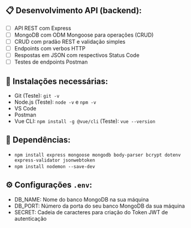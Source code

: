 ## 📋 Desenvolvimento API (backend):
- [ ] API REST com Express
- [ ] MongoDB com ODM Mongoose para operações (CRUD)
- [ ] CRUD com pradão REST e validação simples
- [ ] Endpoints com verbos HTTP
- [ ] Respostas em JSON com respectivos Status Code
- [ ] Testes de endpoints Postman

## 😬 Instalações necessárias:
- Git (Teste): `git -v`
- Node.js (Teste): `node -v` e `npm -v`
- VS Code
- Postman
- Vue CLI: `npm install -g @vue/cli` (Teste): `vue --version`

## 👶 Dependências:
- `npm install express mongoose mongodb body-parser bcrypt dotenv express-validator jsonwebtoken`
- `npm install nodemon --save-dev`

## ⚙️ Configurações `.env`:
- DB_NAME: Nome do banco MongoDB na sua máquina
- DB_PORT: Número da porta do seu banco MongoDB da sua máquina
- SECRET: Cadeia de caracteres para criação do Token JWT de autenticação
